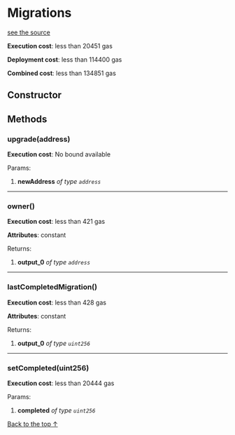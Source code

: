 # Migrations
[see the source](git+https://github.com/daostack/access_control/tree/master/contracts/Migrations.sol)


**Execution cost**: less than 20451 gas

**Deployment cost**: less than 114400 gas

**Combined cost**: less than 134851 gas

## Constructor






## Methods
### upgrade(address)


**Execution cost**: No bound available


Params:

1. **newAddress** *of type `address`*


--- 
### owner()


**Execution cost**: less than 421 gas

**Attributes**: constant



Returns:


1. **output_0** *of type `address`*

--- 
### lastCompletedMigration()


**Execution cost**: less than 428 gas

**Attributes**: constant



Returns:


1. **output_0** *of type `uint256`*

--- 
### setCompleted(uint256)


**Execution cost**: less than 20444 gas


Params:

1. **completed** *of type `uint256`*


[Back to the top ↑](#migrations)
